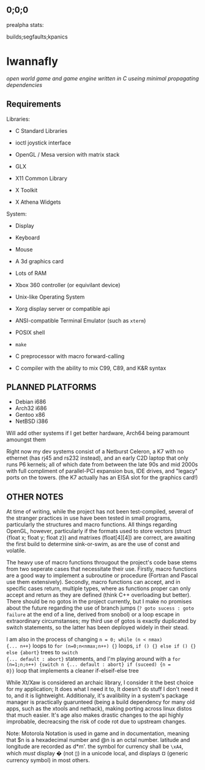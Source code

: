0;0;0
-----
prealpha stats:

builds;segfaults;kpanics

Iwannafly
=========
*open world game and game engine written in C useing minimal propagating dependencies*

Requirements
------------

Libraries:

- C Standard Libraries
- ioctl joystick interface

- OpenGL / Mesa version with matrix stack
- GLX

- X11 Common Library
- X Toolkit
- X Athena Widgets

System:

- Display
- Keyboard
- Mouse
- A 3d graphics card
- Lots of RAM
- Xbox 360 controller (or equivilant device)

- Unix-like Operating System
- Xorg display server or compatible api
- ANSI-compatible Terminal Emulator (such as <CODE>xterm</CODE>)
- POSIX shell
- <CODE>make</CODE>
- C preprocessor with macro forward-calling
- C compiler with the ability to mix C99, C89, and K&R syntax

PLANNED PLATFORMS
-----------------

- Debian i686
- Arch32 i686
- Gentoo  x86
- NetBSD i386

Will add other systems if I get better hardware, Arch64 being paramount amoungst them

Right now my dev systems consist of a Netburst Celeron, a K7 with no ethernet (has rj45 and rs232 instead), and an early C2D laptop that only runs P6 kernels; all of which date from between the late 90s and mid 2000s with full compliment of parallel-PCI expansion bus, IDE drives, and "legacy" ports on the towers. (the K7 actually has an EISA slot for the graphics card!)

OTHER NOTES
-----------

At time of writing, while the project has not been test-compiled, several of the stranger practices in use have been tested in small programs, particularly the structures and macro functions. All things regarding OpenGL, however, particularly if the formats used to store vectors (struct {float x; float y; float z}) and matrixes (float[4][4]) are correct, are awaiting the first build to determine sink-or-swim, as are the use of const and volatile.

The heavy use of macro functions througout the project's code base stems from two seperate cases that necessitate their use. Firstly, macro functions are a good way to implement a subroutine or procedure (Fortran and Pascal use them extensively). Secondly, macro functions can accept, and in specific cases return, multiple types, where as functions proper can only accept and return as they are defined (think C++ overloading but better). There should be no gotos in the project currently, but I make no promises about the future regarding the use of branch jumps (<CODE>? goto sucess : goto failure</CODE> at the end of a line, derived from snobol) or a loop escape in extraordinary circumstanses; my third use of gotos is exactly duplicated by switch statements, so the latter has been deployed widely in their stead.

I am also in the process of changing <CODE>n = 0; while (n < nmax) {... n++}</CODE> loops to <CODE>for (n=0;n<nmax;n++) {}</CODE> loops, <CODE>if () {} else if () {} else {abort}</CODE> trees to <CODE>switch {... default : abort}</CODE> statements, and I'm playing around with a <CODE>for (n=1;n;n++) {switch n {... default : abort} if (suceed) {n = 0}}</CODE> loop that implements a cleaner if-elseif-else tree

While Xt/Xaw is considered an archaic library, I consider it the best choice for my application; It does what I need it to, It doesn't do stuff I don't need it to, and it is lightweight. Additionaly, it's avalibility in a system's package manager is practically guarunteed (being a build dependency for many old apps, such as the xtools and nethack), making porting across linux distos that much easier. It's age also makes drastic changes to the api highly improbable, decreacsing the risk of code rot due to upstream changes.

Note: Motorola Notation is used in game and in documentation, meaning that $n is a hexadecimal number and @n is an octal number. latitude and longitude are recorded as d\*m'. the symbol for currency shall be <CODE>\xA4</CODE>, which *must* display � (not ▯) in a unicode local, and displays ¤ (generic currency symbol) in most others.
